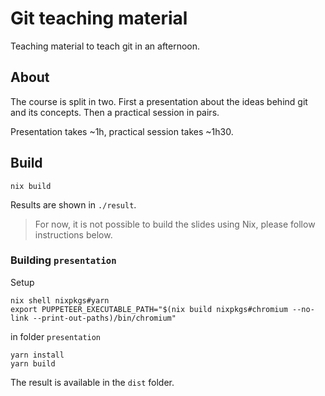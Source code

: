 # Git teaching material

Teaching material to teach git in an afternoon.

## About

The course is split in two.
First a presentation about the ideas behind git and its concepts.
Then a practical session in pairs.

Presentation takes ~1h, practical session takes ~1h30.

## Build

```
nix build
```

Results are shown in `./result`.

> For now, it is not possible to build the slides using Nix, please follow instructions below.

### Building `presentation`

Setup

```
nix shell nixpkgs#yarn
export PUPPETEER_EXECUTABLE_PATH="$(nix build nixpkgs#chromium --no-link --print-out-paths)/bin/chromium"
```

in folder `presentation`

```
yarn install
yarn build
```

The result is available in the `dist` folder.

